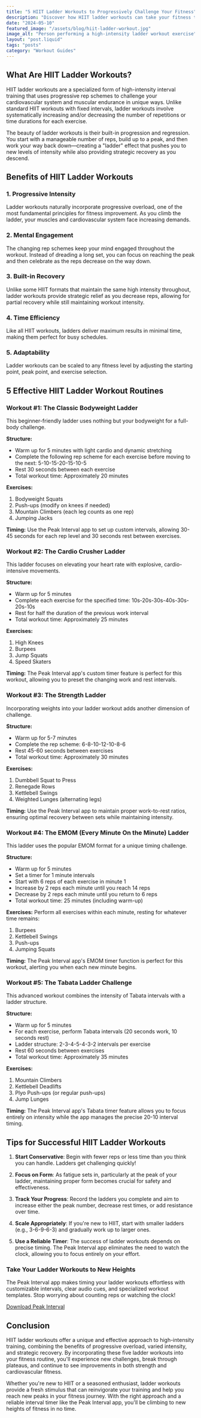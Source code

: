 ```yaml
---
title: "5 HIIT Ladder Workouts to Progressively Challenge Your Fitness"
description: "Discover how HIIT ladder workouts can take your fitness to new heights with progressive intensity challenges that push your limits and maximize results."
date: "2024-05-10"
featured_image: "/assets/blog/hiit-ladder-workout.jpg"
image_alt: "Person performing a high-intensity ladder workout exercise"
layout: "post.liquid"
tags: "posts"
category: "Workout Guides"
---
```


## What Are HIIT Ladder Workouts?

HIIT ladder workouts are a specialized form of high-intensity interval training that uses progressive rep schemes to challenge your cardiovascular system and muscular endurance in unique ways. Unlike standard HIIT workouts with fixed intervals, ladder workouts involve systematically increasing and/or decreasing the number of repetitions or time durations for each exercise.

The beauty of ladder workouts is their built-in progression and regression. You start with a manageable number of reps, build up to a peak, and then work your way back down—creating a "ladder" effect that pushes you to new levels of intensity while also providing strategic recovery as you descend.

## Benefits of HIIT Ladder Workouts

### 1. Progressive Intensity

Ladder workouts naturally incorporate progressive overload, one of the most fundamental principles for fitness improvement. As you climb the ladder, your muscles and cardiovascular system face increasing demands.

### 2. Mental Engagement

The changing rep schemes keep your mind engaged throughout the workout. Instead of dreading a long set, you can focus on reaching the peak and then celebrate as the reps decrease on the way down.

### 3. Built-in Recovery

Unlike some HIIT formats that maintain the same high intensity throughout, ladder workouts provide strategic relief as you decrease reps, allowing for partial recovery while still maintaining workout intensity.

### 4. Time Efficiency

Like all HIIT workouts, ladders deliver maximum results in minimal time, making them perfect for busy schedules.

### 5. Adaptability

Ladder workouts can be scaled to any fitness level by adjusting the starting point, peak point, and exercise selection.

## 5 Effective HIIT Ladder Workout Routines

### Workout #1: The Classic Bodyweight Ladder

This beginner-friendly ladder uses nothing but your bodyweight for a full-body challenge.

**Structure:**
- Warm up for 5 minutes with light cardio and dynamic stretching
- Complete the following rep scheme for each exercise before moving to the next: 5-10-15-20-15-10-5
- Rest 30 seconds between each exercise
- Total workout time: Approximately 20 minutes

**Exercises:**
1. Bodyweight Squats
2. Push-ups (modify on knees if needed)
3. Mountain Climbers (each leg counts as one rep)
4. Jumping Jacks

**Timing:**
Use the Peak Interval app to set up custom intervals, allowing 30-45 seconds for each rep level and 30 seconds rest between exercises.

### Workout #2: The Cardio Crusher Ladder

This ladder focuses on elevating your heart rate with explosive, cardio-intensive movements.

**Structure:**
- Warm up for 5 minutes
- Complete each exercise for the specified time: 10s-20s-30s-40s-30s-20s-10s
- Rest for half the duration of the previous work interval
- Total workout time: Approximately 25 minutes

**Exercises:**
1. High Knees
2. Burpees
3. Jump Squats
4. Speed Skaters

**Timing:**
The Peak Interval app's custom timer feature is perfect for this workout, allowing you to preset the changing work and rest intervals.

### Workout #3: The Strength Ladder

Incorporating weights into your ladder workout adds another dimension of challenge.

**Structure:**
- Warm up for 5-7 minutes
- Complete the rep scheme: 6-8-10-12-10-8-6
- Rest 45-60 seconds between exercises
- Total workout time: Approximately 30 minutes

**Exercises:**
1. Dumbbell Squat to Press
2. Renegade Rows
3. Kettlebell Swings
4. Weighted Lunges (alternating legs)

**Timing:**
Use the Peak Interval app to maintain proper work-to-rest ratios, ensuring optimal recovery between sets while maintaining intensity.

### Workout #4: The EMOM (Every Minute On the Minute) Ladder

This ladder uses the popular EMOM format for a unique timing challenge.

**Structure:**
- Warm up for 5 minutes
- Set a timer for 1 minute intervals
- Start with 6 reps of each exercise in minute 1
- Increase by 2 reps each minute until you reach 14 reps
- Decrease by 2 reps each minute until you return to 6 reps
- Total workout time: 25 minutes (including warm-up)

**Exercises:**
Perform all exercises within each minute, resting for whatever time remains:
1. Burpees
2. Kettlebell Swings
3. Push-ups
4. Jumping Squats

**Timing:**
The Peak Interval app's EMOM timer function is perfect for this workout, alerting you when each new minute begins.

### Workout #5: The Tabata Ladder Challenge

This advanced workout combines the intensity of Tabata intervals with a ladder structure.

**Structure:**
- Warm up for 5 minutes
- For each exercise, perform Tabata intervals (20 seconds work, 10 seconds rest)
- Ladder structure: 2-3-4-5-4-3-2 intervals per exercise
- Rest 60 seconds between exercises
- Total workout time: Approximately 35 minutes

**Exercises:**
1. Mountain Climbers
2. Kettlebell Deadlifts
3. Plyo Push-ups (or regular push-ups)
4. Jump Lunges

**Timing:**
The Peak Interval app's Tabata timer feature allows you to focus entirely on intensity while the app manages the precise 20-10 interval timing.

## Tips for Successful HIIT Ladder Workouts

1. **Start Conservative**: Begin with fewer reps or less time than you think you can handle. Ladders get challenging quickly!

2. **Focus on Form**: As fatigue sets in, particularly at the peak of your ladder, maintaining proper form becomes crucial for safety and effectiveness.

3. **Track Your Progress**: Record the ladders you complete and aim to increase either the peak number, decrease rest times, or add resistance over time.

4. **Scale Appropriately**: If you're new to HIIT, start with smaller ladders (e.g., 3-6-9-6-3) and gradually work up to larger ones.

5. **Use a Reliable Timer**: The success of ladder workouts depends on precise timing. The Peak Interval app eliminates the need to watch the clock, allowing you to focus entirely on your effort.

<div class="cta-box">
    <h3>Take Your Ladder Workouts to New Heights</h3>
    <p>The Peak Interval app makes timing your ladder workouts effortless with customizable intervals, clear audio cues, and specialized workout templates. Stop worrying about counting reps or watching the clock!</p>
    <a href="https://apps.apple.com/us/app/peak-interval-hiit-timer/id6741055716" class="cta-button">Download Peak Interval</a>
</div>

## Conclusion

HIIT ladder workouts offer a unique and effective approach to high-intensity training, combining the benefits of progressive overload, varied intensity, and strategic recovery. By incorporating these five ladder workouts into your fitness routine, you'll experience new challenges, break through plateaus, and continue to see improvements in both strength and cardiovascular fitness.

Whether you're new to HIIT or a seasoned enthusiast, ladder workouts provide a fresh stimulus that can reinvigorate your training and help you reach new peaks in your fitness journey. With the right approach and a reliable interval timer like the Peak Interval app, you'll be climbing to new heights of fitness in no time. 
